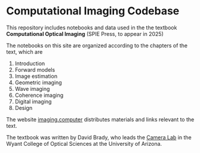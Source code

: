 # Computational Imaging Codebase

This repository includes notebooks and data used in the the textbook **Computational Optical Imaging** (SPIE Press, to appear in 2025)

The notebooks on this site are organized according to the chapters of the text, which are

1. Introduction
2. Forward models
3. Image estimation
4. Geometric imaging
5. Wave imaging
6. Coherence imaging
7. Digital imaging
8. Design

The website [imaging.computer](https://imaging.computer) distributes materials and links relevant to the text. 

The textbook was written by David Brady, who leads the [Camera Lab](https://arizonacameralab.github.io/) in the Wyant College of Optical Sciences at the University of Arizona. 






